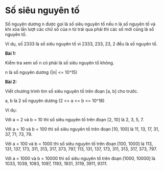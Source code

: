 # Số siêu nguyên tố

Số nguyên dương n được gọi là số siêu nguyên tố nếu n là số nguyên tố và khi xóa lần lượt các chữ số của n từ trái qua phải thì các số mới cũng là số nguyên tố.

Ví dụ, số 2333 là số siêu nguyên tố vì 2333, 233, 23, 2 đều là số nguyên tố.


**Bài 1:**

Kiểm tra xem số n có phải là số siêu nguyên tố không.

n là số nguyên dương (|n| <= 10^15)

**Bài 2:**

Viết chương trình tìm số siêu nguyên tố trên đoạn [a, b] cho trước.

a, b là 2 số nguyên dương (2 <= a <= b <= 10^18)

Ví dụ:

Với a = 2 và b = 10 thì số siêu nguyên tố trên đoạn [2, 10] là 2, 3, 5, 7.

Với a = 10 và b = 100 thì số siêu nguyên tố trên đoạn [10, 100] là 11, 13, 17, 31, 37, 71, 73, 79.

Với a = 100 và b = 1000 thì số siêu nguyên tố trên đoạn [100, 1000] là 113, 131, 137, 173, 311, 313, 317, 373, 797, 113, 131, 137, 173, 311, 313, 317, 373, 797.

Với a = 1000 và b = 10000 thì số siêu nguyên tố trên đoạn [1000, 10000] là 1033, 1039, 1093, 1097, 1193, 1931, 3119, 3911, 9311.